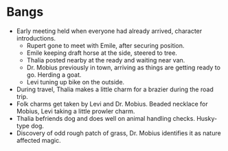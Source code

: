 # Bangs
- Early meeting held when everyone had already arrived, character introductions.
	- Rupert gone to meet with Emile, after securing position.
	- Emile keeping draft horse at the side, steered to tree.
	- Thalia posted nearby at the ready and waiting near van.
	- Dr. Mobius previously in town, arriving as things are getting ready to go. Herding a goat.
	- Levi tuning up bike on the outside.
- During travel, Thalia makes a little charm for a brazier during the road trip.
- Folk charms get taken by Levi and Dr. Mobius. Beaded necklace for Mobius, Levi taking a little prowler charm. 
- Thalia befriends dog and does well on animal handling checks. Husky-type dog.
- Discovery of odd rough patch of grass, Dr. Mobius identifies it as nature affected magic. 